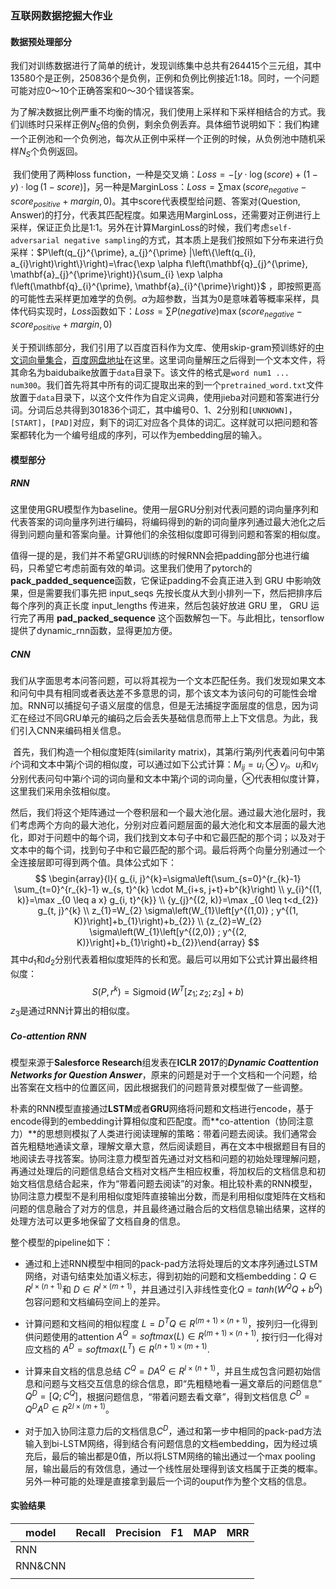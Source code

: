 ### 互联网数据挖掘大作业

#### 数据预处理部分

​	我们对训练数据进行了简单的统计，发现训练集中总共有264415个三元组，其中13580个是正例，250836个是负例，正例和负例比例接近1:18。同时，一个问题可能对应0～10个正确答案和0～30个错误答案。

​	为了解决数据比例严重不均衡的情况，我们使用上采样和下采样相结合的方式。我们训练时只采样正例$N_S$倍的负例，剩余负例丢弃。具体细节说明如下：我们构建一个正例池和一个负例池，每次从正例中采样一个正例的时候，从负例池中随机采样$N_S$个负例返回。

​	我们使用了两种loss function，一种是交叉熵：$Loss =-[y \cdot \log (score)+(1-y) \cdot \log (1-score)]$，另一种是MarginLoss：$Loss = \sum \max({score}_{negative} - {score}_{positive}+margin, 0)$。其中score代表模型给问题、答案对(Question, Answer)的打分，代表其匹配程度。如果选用MarginLoss，还需要对正例进行上采样，保证正负比是1:1。另外在计算MarginLoss的时候，我们考虑`self-adversarial negative sampling`的方式，其本质上是我们按照如下分布来进行负采样：$P\left(q_{j}^{\prime}, a_{j}^{\prime} |\left\{\left(q_{i}, a_{i}\right)\right\}\right)=\frac{\exp \alpha f\left(\mathbf{q}_{j}^{\prime}, \mathbf{a}_{j}^{\prime}\right)}{\sum_{i} \exp \alpha f\left(\mathbf{q}_{i}^{\prime}, \mathbf{a}_{i}^{\prime}\right)}$ ，即按照更高的可能性去采样更加难学的负例。$\alpha$为超参数，当其为0是意味着等概率采样，具体代码实现时，$Loss$函数如下：$Loss = \sum P(negative) \max({score}_{negative} - {score}_{positive}+margin, 0)$  

​	关于预训练部分，我们引用了以百度百科作为文库、使用skip-gram预训练好的[中文词向量集合]((https://github.com/Embedding/Chinese-Word-Vectors))，[百度网盘地址](https://pan.baidu.com/s/1Gndr0fReIq_oJ3R34CxlPg)在这里。这里词向量解压之后得到一个文本文件，将其命名为baidubaike放置于`data`目录下。该文件的格式是`word num1 ... num300`。我们首先将其中所有的词汇提取出来的到一个`pretrained_word.txt`文件放置于`data`目录下，以这个文件作为自定义词典，使用jieba对问题和答案进行分词。分词后总共得到301836个词汇，其中编号0、1、2分别和`[UNKNOWN]`，`[START]`，`[PAD]`对应，剩下的词汇对应各个具体的词汇。这样就可以把问题和答案都转化为一个编号组成的序列，可以作为embedding层的输入。

#### 模型部分

##### RNN

​	这里使用GRU模型作为baseline。使用一层GRU分别对代表问题的词向量序列和代表答案的词向量序列进行编码，将编码得到的新的词向量序列通过最大池化之后得到问题向量和答案向量。计算他们的余弦相似度即可得到问题和答案的相似度。

​	值得一提的是，我们并不希望GRU训练的时候RNN会把padding部分也进行编码，只希望它考虑前面有效的单词。这里我们使用了pytorch的 **pack_padded_sequence**函数，它保证padding不会真正进入到 GRU 中影响效果，但是需要我们事先把 input_seqs 先按长度从大到小排列一下，然后把排序后每个序列的真正长度 input_lengths 传进来，然后包装好放进 GRU 里， GRU 运行完了再用 **pad_packed_sequence** 这个函数解包一下。与此相比，tensorflow提供了dynamic_rnn函数，显得更加方便。

##### CNN

​	我们从字面思考本问答问题，可以将其视为一个文本匹配任务。我们发现如果文本和问句中具有相同或者表达差不多意思的词，那个该文本为该问句的可能性会增加。RNN可以捕捉句子语义层度的信息，但是无法捕捉字面层度的信息，因为词汇在经过不同GRU单元的编码之后会丢失基础信息而带上上下文信息。为此，我们引入CNN来编码相关信息。

​	首先，我们构造一个相似度矩阵(similarity matrix)，其第$i$行第$j$列代表着问句中第$i$个词和文本中第$j$个词的相似度，可以通过如下公式计算：$M_{i j}=u_{i} \otimes v_{j}$。$u_i$和$v_j$分别代表问句中第$i$个词的词向量和文本中第$j$个词的词向量，$\otimes$代表相似度计算，这里我们采用余弦相似度。

​	然后，我们将这个矩阵通过一个卷积层和一个最大池化层。通过最大池化层时，我们考虑两个方向的最大池化，分别对应着问题层面的最大池化和文本层面的最大池化，即对于问题中的每个词，我们找到文本句子中和它最匹配的那个词；以及对于文本中的每个词，找到句子中和它最匹配的那个词。最后将两个向量分别通过一个全连接层即可得到两个值。具体公式如下：
$$
\begin{array}{l}{
g_{i, j}^{k}=\sigma\left(\sum_{s=0}^{r_{k}-1} \sum_{t=0}^{r_{k}-1} w_{s, t}^{k} \cdot M_{i+s, j+t}+b^{k}\right) \\
y_{i}^{(1, k)}=\max _{0 \leq a x} g_{i, t}^{k}} \\ 
{y_{j}^{(2, k)}=\max _{0 \leq t<d_{2}} g_{t, j}^{k} \\
z_{1}=W_{2} \sigma\left(W_{1}\left[y^{(1,0)} ; y^{(1, K)}\right]+b_{1}\right)+b_{2}} \\ 
{z_{2}=W_{2} \sigma\left(W_{1}\left[y^{(2,0)} ; y^{(2, K)}\right]+b_{1}\right)+b_{2}}\end{array}
$$
其中$d_1$和$d_2$分别代表着相似度矩阵的长和宽。最后可以用如下公式计算出最终相似度：
$$
S\left(P, r^{k}\right)=\operatorname{Sigmoid}\left(W^{T}\left[z_{1} ; z_{2} ; z_{3}\right]+b\right)
$$
$z_3$是通过RNN计算出的相似度。

##### Co-attention RNN

模型来源于**Salesforce Research**组发表在**ICLR 2017**的***Dynamic Coattention Networks for Question Answer***，原来的问题是对于一个文档和一个问题，给出答案在文档中的位置区间，因此根据我们的问题背景对模型做了一些调整。

朴素的RNN模型直接通过**LSTM**或者**GRU**网络将问题和文档进行encode，基于encode得到的embedding计算相似度和匹配度。而**co-attention（协同注意力）**的思想则模拟了人类进行阅读理解的策略：带着问题去阅读。我们通常会首先粗糙地通读文章，理解文章大意，然后阅读题目，再在文本中根据题目有目的地阅读去寻找答案。协同注意力模型首先通过对文档和问题的初始处理理解问题，再通过处理后的问题信息结合文档对文档产生相应权重，将加权后的文档信息和初始文档信息结合起来，作为“带着问题去阅读”的对象。相比较朴素的RNN模型，协同注意力模型不是利用相似度矩阵直接输出分数，而是利用相似度矩阵在文档和问题的信息融合了对方的信息，并且最终通过融合后的文档信息输出结果，这样的处理方法可以更多地保留了文档自身的信息。

整个模型的pipeline如下：

- 通过和上述RNN模型中相同的pack-pad方法将处理后的文本序列通过LSTM网络，对语句结束处加语义标志，得到初始的问题和文档embedding：$Q\in R^{l \times (n+1)}$和 $D \in R^{l \times (m+1)}$，并且通过引入非线性变化$Q = tanh (W^{Q}Q + b^{Q})$ 包容问题和文档编码空间上的差异。

- 计算问题和文档间的相似程度 $L = D^{T}Q \in R^{(m+1) \times (n+1) }$，按列归一化得到供问题使用的attention $A^{Q} = softmax(L) \in R^{(m+1) \times (n+1) }$, 按行归一化得对应文档的 $A^{D} = softmax(L^{T}) \in R^{(n+1) \times (m+1)}$.

- 计算来自文档的信息总结 $C^{Q} = DA^{Q} \in R^{l \times (n+1)}$，并且生成包含问题初始信息和问题与文档交互信息的综合信息，即“先粗糙地看一遍文章后的问题信息” $Q^{D} = [Q; C^{Q}]$，根据问题信息，“带着问题去看文章”，得到文档信息 $C^{D} = Q^{D}A^{D} \in R^{2l \times (m+1)}$。

- 对于加入协同注意力后的文档信息$C^{D}$，通过和第一步中相同的pack-pad方法输入到bi-LSTM网络，得到结合有问题信息的文档embedding，因为经过填充后，最后的输出都是0值，所以将LSTM网络的输出通过一个max pooling层，输出最后的有效信息，通过一个线性层处理得到该文档属于正类的概率。另外一种可能的处理是直接拿到最后一个词的ouput作为整个文档的信息。



#### 实验结果

| model   | Recall | Precision | F1   | MAP  | MRR  |
| ------- | ------ | --------- | ---- | ---- | ---- |
| RNN     |        |           |      |      |      |
| RNN&CNN |        |           |      |      |      |
|         |        |           |      |      |      |

